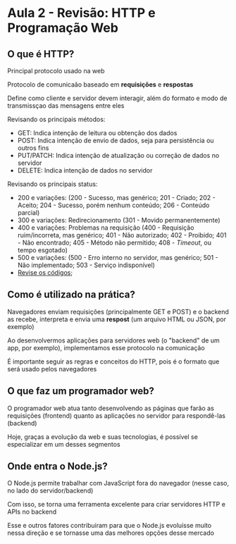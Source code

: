 # Aula 2 - Revisão: HTTP e Programação Web

## O que é HTTP?
Principal protocolo usado na web

Protocolo de comunicaão baseado em **requisições** e **respostas**

Define como cliente e servidor devem interagir, além do formato e modo de transmissçao das mensagens entre eles

Revisando os principais métodos:
- GET: Indica intenção de leitura ou obtenção dos dados
- POST: Indica intenção de envio de dados, seja para persistência ou outros fins
- PUT/PATCH: Indica intenção de atualização ou correção de dados no servidor
- DELETE: Indica intenção de dados no servidor

Revisando os principais status:
- 200 e variações: (200 - Sucesso, mas genérico; 201 - Criado; 202 - Aceito; 204 - Sucesso, porém nenhum conteúdo; 206 - Conteúdo parcial)
- 300 e variações: Redirecionamento (301 - Movido permanentemente)
- 400 e variações: Problemas na requisição (400 - Requisição ruim/incorreta, mas genérico; 401 - Não autorizado; 402 - Proibido; 401 - Não encontrado; 405 - Método não permitido; 408 - *Timeout*, ou tempo esgotado)
- 500 e variações: (500 - Erro interno no servidor, mas genérico; 501 - Não implementado; 503 - Serviço indisponível)
- [Revise os códigos](https://http.dog/);

## Como é utilizado na prática?
Navegadores enviam requisições (principalmente GET e POST) e o backend as recebe, interpreta e envia uma **respost** (um arquivo HTML ou JSON, por exemplo)

Ao desenvolvermos aplicações para servidores web (o "backend" de um app, por exemplo), implementamos esse protocolo na comunicação

É importante seguir as regras e conceitos do HTTP, pois é o formato que será usado pelos navegadores

## O que faz um programador web?
O programador web atua tanto desenvolvendo as páginas que farão as requisições (frontend) quanto as aplicações no servidor para respondê-las (backend)

Hoje, graças a evolução da web e suas tecnologias, é possível se especializar em um desses segmentos

## Onde entra o Node.js?
O Node.js permite trabalhar com JavaScript fora do navegador (nesse caso, no lado do servidor/backend)

Com isso, se torna uma ferramenta excelente para criar servidores HTTP e APIs no backend

Esse e outros fatores contribuiram para que o Node.js evoluísse muito nessa direção e se tornasse uma das melhores opções desse mercado